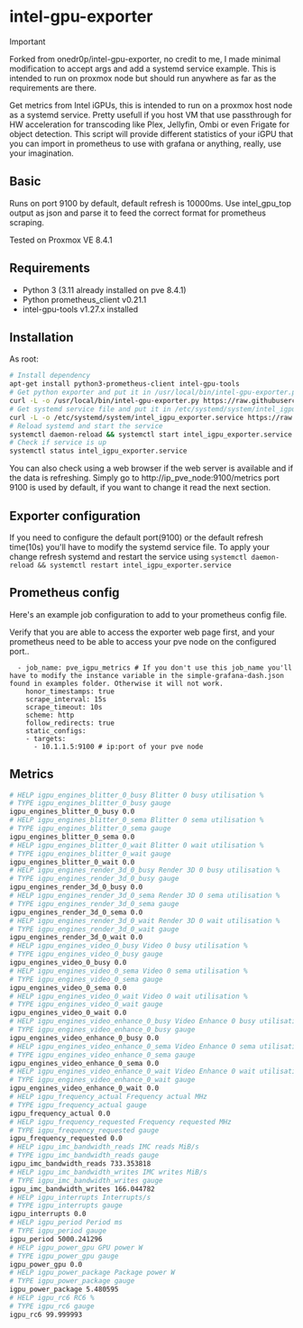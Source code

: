 # intel-gpu-exporter

> [!IMPORTANT]
> Forked from onedr0p/intel-gpu-exporter, no credit to me, I made minimal modification to accept args and add a systemd service example.
> This is intended to run on proxmox node but should run anywhere as far as the requirements are there.

Get metrics from Intel iGPUs, this is intended to run on a proxmox host node as a systemd service. Pretty usefull if you host VM that use passthrough for HW acceleration for transcoding like Plex, Jellyfin, Ombi or even Frigate for object detection. This script will provide different statistics of your iGPU that you can import in prometheus to use with grafana or anything, really, use your imagination.

## Basic

Runs on port 9100 by default, default refresh is 10000ms. Use intel_gpu_top output as json and parse it to feed the correct format for prometheus scraping.

Tested on Proxmox VE 8.4.1

## Requirements
- Python 3 (3.11 already installed on pve 8.4.1)
- Python prometheus_client v0.21.1
- intel-gpu-tools v1.27.x installed

## Installation
As root:
```bash
# Install dependency
apt-get install python3-prometheus-client intel-gpu-tools
# Get python exporter and put it in /usr/local/bin/intel-gpu-exporter.py on your filesystem
curl -L -o /usr/local/bin/intel-gpu-exporter.py https://raw.githubusercontent.com/arsenicks/proxmox-intel-igpu-exporter/refs/heads/main/intel-gpu-exporter.py
# Get systemd service file and put it in /etc/systemd/system/intel_igpu_exporter.service on your filesystem
curl -L -o /etc/systemd/system/intel_igpu_exporter.service https://raw.githubusercontent.com/arsenicks/proxmox-intel-igpu-exporter/refs/heads/main/intel_igpu_exporter.service
# Reload systemd and start the service
systemctl daemon-reload && systemctl start intel_igpu_exporter.service
# Check if service is up
systemctl status intel_igpu_exporter.service
```
You can also check using a web browser if the web server is available and if the data is refreshing. 
Simply go to http://ip_pve_node:9100/metrics port 9100 is used by default, if you want to change it read the next section.


## Exporter configuration
If you need to configure the default port(9100) or the default refresh time(10s) you'll have to modify the systemd service file. 
To apply your change  refresh systemd and restart the service using `systemctl daemon-reload && systemctl restart intel_igpu_exporter.service`

## Prometheus config
Here's an example job configuration to add to your prometheus config file.

Verify that you are able to access the exporter web page first, and your prometheus need to be able to access your pve node on the configured port..
```
  - job_name: pve_igpu_metrics # If you don't use this job_name you'll have to modify the instance variable in the simple-grafana-dash.json found in examples folder. Otherwise it will not work.
    honor_timestamps: true
    scrape_interval: 15s
    scrape_timeout: 10s
    scheme: http
    follow_redirects: true
    static_configs:
    - targets:
      - 10.1.1.5:9100 # ip:port of your pve node
```

## Metrics

```bash
# HELP igpu_engines_blitter_0_busy Blitter 0 busy utilisation %
# TYPE igpu_engines_blitter_0_busy gauge
igpu_engines_blitter_0_busy 0.0
# HELP igpu_engines_blitter_0_sema Blitter 0 sema utilisation %
# TYPE igpu_engines_blitter_0_sema gauge
igpu_engines_blitter_0_sema 0.0
# HELP igpu_engines_blitter_0_wait Blitter 0 wait utilisation %
# TYPE igpu_engines_blitter_0_wait gauge
igpu_engines_blitter_0_wait 0.0
# HELP igpu_engines_render_3d_0_busy Render 3D 0 busy utilisation %
# TYPE igpu_engines_render_3d_0_busy gauge
igpu_engines_render_3d_0_busy 0.0
# HELP igpu_engines_render_3d_0_sema Render 3D 0 sema utilisation %
# TYPE igpu_engines_render_3d_0_sema gauge
igpu_engines_render_3d_0_sema 0.0
# HELP igpu_engines_render_3d_0_wait Render 3D 0 wait utilisation %
# TYPE igpu_engines_render_3d_0_wait gauge
igpu_engines_render_3d_0_wait 0.0
# HELP igpu_engines_video_0_busy Video 0 busy utilisation %
# TYPE igpu_engines_video_0_busy gauge
igpu_engines_video_0_busy 0.0
# HELP igpu_engines_video_0_sema Video 0 sema utilisation %
# TYPE igpu_engines_video_0_sema gauge
igpu_engines_video_0_sema 0.0
# HELP igpu_engines_video_0_wait Video 0 wait utilisation %
# TYPE igpu_engines_video_0_wait gauge
igpu_engines_video_0_wait 0.0
# HELP igpu_engines_video_enhance_0_busy Video Enhance 0 busy utilisation %
# TYPE igpu_engines_video_enhance_0_busy gauge
igpu_engines_video_enhance_0_busy 0.0
# HELP igpu_engines_video_enhance_0_sema Video Enhance 0 sema utilisation %
# TYPE igpu_engines_video_enhance_0_sema gauge
igpu_engines_video_enhance_0_sema 0.0
# HELP igpu_engines_video_enhance_0_wait Video Enhance 0 wait utilisation %
# TYPE igpu_engines_video_enhance_0_wait gauge
igpu_engines_video_enhance_0_wait 0.0
# HELP igpu_frequency_actual Frequency actual MHz
# TYPE igpu_frequency_actual gauge
igpu_frequency_actual 0.0
# HELP igpu_frequency_requested Frequency requested MHz
# TYPE igpu_frequency_requested gauge
igpu_frequency_requested 0.0
# HELP igpu_imc_bandwidth_reads IMC reads MiB/s
# TYPE igpu_imc_bandwidth_reads gauge
igpu_imc_bandwidth_reads 733.353818
# HELP igpu_imc_bandwidth_writes IMC writes MiB/s
# TYPE igpu_imc_bandwidth_writes gauge
igpu_imc_bandwidth_writes 166.044782
# HELP igpu_interrupts Interrupts/s
# TYPE igpu_interrupts gauge
igpu_interrupts 0.0
# HELP igpu_period Period ms
# TYPE igpu_period gauge
igpu_period 5000.241296
# HELP igpu_power_gpu GPU power W
# TYPE igpu_power_gpu gauge
igpu_power_gpu 0.0
# HELP igpu_power_package Package power W
# TYPE igpu_power_package gauge
igpu_power_package 5.480595
# HELP igpu_rc6 RC6 %
# TYPE igpu_rc6 gauge
igpu_rc6 99.999993
```
